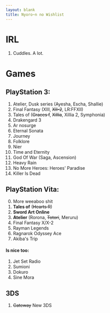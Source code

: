 ```yaml
---
layout: blank
title: Nyoro~n no Wishlist
---
```


# IRL
1. Cuddles. A lot.

# Games

## PlayStation 3:
1. Atelier, Dusk series (Ayesha, Escha, Shallie)
2. Final Fantasy (XIII, <del>XII-2</del>, LR:FFXII)
3. Tales of (<del>Graces f</del>, <del>Xillia</del>, Xillia 2, Symphonia)
4. Drakengard 3
5. Ar nosurge
5. Eternal Sonata
9. Journey
10. Folklore
12. Nier
13. Time and Eternity
15. God Of War (Saga, Ascension)
16. Heavy Rain
18. No More Heroes: Heroes' Paradise
19. Killer Is Dead

## PlayStation Vita:
0. More weeaboo shit
1. **Tales of** (<del>Hearts R</del>)
2. **Sword Art Online**
2. **Atelier** (Rorona, <del>Totori</del>, Meruru)
3. Final Fantasy X/X-2
7. Rayman Legends
9. Ragnarok Odyssey Ace
11. Akiba's Trip

#### Is nice too:
1. Jet Set Radio
2. Sumioni
3. Dokuro
4. Sine Mora

## 3DS
1. <del>Gateway</del> New 3DS

